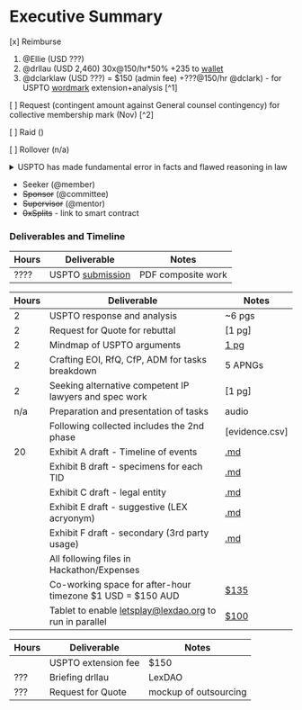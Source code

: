 # Executive Summary
<!-- as per gitbook [page](https://gitbook.lexdao.net/untitled/grants-committee-charter/grant-proposals) -->

<!-- these are not necessarily exclusive -->
[x] Reimburse 
1. @Ellie (USD ???)
2. @drllau (USD 2,460) 30x@150/hr*50% +235 to [wallet](https://etherscan.io/address/0x590D24003D5Ec516502db08E01421ba56a5cd611)
3. @dclarklaw (USD ???) = $150 (admin fee) +???@150/hr @dclark) - for USPTO [wordmark](https://discord.com/channels/682960432272506907/1223273416690237551) extension+analysis [^1]

[ ] Request (contingent amount against General counsel contingency) for collective membership mark (Nov) [^2]

[ ] Raid ()
 
<!-- for non-raids you can ignore the details and just have summary lines -->

[ ] Rollover (n/a)

<details>
<summary>USPTO has made fundamental error in facts and flawed reasoning in law</summary>
![mindmap]()

But advice from @Ellie to split the rebuttal into simple then collective membership later. However evidence is gathered for the longer term in case an appeal is needed in future.
</details>

- Seeker (@member)
- ~~Sponsor~~ (@committee)
- ~~Supervisor~~ (@mentor)
- ~~0xSplits~~ - link to smart contract
<!-- remove the ~~ if any of the options apply, supervisor for (l)externs -->

### Deliverables and Timeline

| Hours | Deliverable | Notes |
| ---- | ----------- | ----- |
| ???? | USPTO [submission](https://tsdrsec.uspto.gov/ts/cd/pdfs?f=/ROA/2024/06/06/20240606195934303720-97828729-019_001/evi_1985410664-20240606193529567208_._LEXDAO_Response_to_Office_Action.pdf) | PDF composite work |

| Hours | Deliverable | Notes |
| ---- | ----------- | ----- |
| 2 | USPTO response and analysis | ~6 pgs |
| 2 | Request for Quote for rebuttal | [1 pg] |
| 2 | Mindmap of USPTO arguments | [1 pg](https://github.com/lexDAO/hackathon/blob/master/2024%2FUSPTO.mm) |
| 2 | Crafting EOI, RfQ, CfP, ADM for tasks breakdown | 5 APNGs |
| 2 | Seeking alternative competent IP lawyers and spec work | [1 pg] |
| n/a | Preparation and presentation of tasks | audio |
| | Following collected includes the 2nd phase | [evidence.csv] |
| 20| Exhibit A draft - Timeline of events | [.md](https://github.com/lexDAO/trademark-filing/blob/main/Exhibit%20A%20-%20Event%20Timeline.md) |
|   | Exhibit B draft - specimens for each TID | [.md](https://github.com/lexDAO/trademark-filing/blob/main/Exhibit%20B%20-%20TID%20by%20earliest%20date.md) |
|   | Exhibit C draft - legal entity | [.md](https://github.com/lexDAO/trademark-filing/blob/main/Exhibit%20C%20-%20Communications%20%26%20Partnership.md) |
|   | Exhibit E draft - suggestive (LEX acryonym) | [.md](https://github.com/lexDAO/trademark-filing/blob/main/Exhibit%20E%20-%20Suggestive.md) |
|   | Exhibit F draft - secondary (3rd party usage) | [.md](https://github.com/lexDAO/trademark-filing/blob/main/Exhibit%20F%20-%203rd%20Party.md) |
| | All following files in Hackathon/Expenses | |
| | Co-working space for after-hour timezone $1 USD = $150 AUD | [$135](https://drive.google.com/drive/mobile/folders/1tVzu6gXCaWFO6TX5LmIpMGOOSzzJZDg5/11Rh6AOVMxsH8Y032DNNsrzP2H8W3U0vv?sort=13&direction=a) |
| | Tablet to enable letsplay@lexdao.org to run in parallel | [$100](https://drive.google.com/drive/mobile/folders/1tVzu6gXCaWFO6TX5LmIpMGOOSzzJZDg5/11Rh6AOVMxsH8Y032DNNsrzP2H8W3U0vv?sort=13&direction=a) |

| Hours | Deliverable | Notes |
| ---- | ----------- | ----- |
|  | USPTO extension fee | $150 |
| ??? | Briefing drllau | LexDAO | |
| ??? | Request for Quote | mockup of outsourcing |
